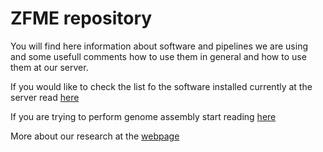 
# ZFME repository

You will find here information about software and pipelines we are using and some usefull comments how to use them in general and how to use them at our server. 

If you would like to check the list fo the software installed currently at the server read [here](sofware/README.md)

If you are trying to perform genome assembly start reading [here](genome_assembly/)

More about our research at the [webpage](http://zfme.biol.uw.edu.pl)
